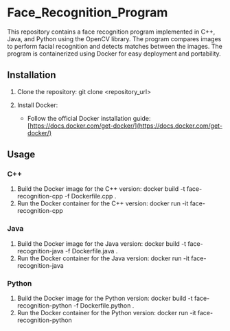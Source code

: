 # Face_Recognition_Program
 
This repository contains a face recognition program implemented in C++, Java, and Python using the OpenCV library. The program compares images to perform facial recognition and detects matches between the images. The program is containerized using Docker for easy deployment and portability. 
 
## Installation 
 
1. Clone the repository:
git clone <repository_url>
2. Install Docker: 
 
   - Follow the official Docker installation guide: [https://docs.docker.com/get-docker/](https://docs.docker.com/get-docker/) 
 
## Usage 
 
### C++ 
 
1. Build the Docker image for the C++ version:
docker build -t face-recognition-cpp -f Dockerfile.cpp .
2. Run the Docker container for the C++ version:
docker run -it face-recognition-cpp
### Java 
 
1. Build the Docker image for the Java version:
docker build -t face-recognition-java -f Dockerfile.java .
2. Run the Docker container for the Java version:
docker run -it face-recognition-java
### Python 
 
1. Build the Docker image for the Python version:
docker build -t face-recognition-python -f Dockerfile.python .
2. Run the Docker container for the Python version:
docker run -it face-recognition-python
